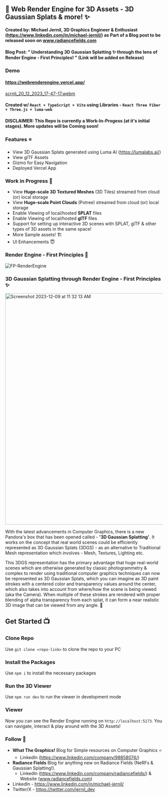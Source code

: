 ## 🧊 Web Render Engine for 3D Assets - 3D Gaussian Splats & more! ✨
#### Created by: Michael Jernil, 3D Graphics Engineer & Enthusiast (https://www.linkedin.com/in/michael-jernil/) as Part of a Blog post to be released soon on www.radiancefields.com 
#### Blog Post: " Understanding 3D Gaussian Splatting ✨ through the lens of Render Engine - First Principles! " (Link will be added on Release)

### Demo
#### https://webrenderengine.vercel.app/
[scrnli_20_12_2023_17-47-17.webm](https://github.com/mikejernil/renderengine-basics/assets/43872457/21c8923b-b94e-4420-8ef6-fde7d94313ea)

#### Created w/ `React + TypeScript + Vite` using Libraries - `React Three Fiber + Three.js + luma-web`

#### DISCLAIMER: This Repo is currently a Work-In-Progess (at it's initial stages). More updates will be Coming soon!

### Features ⭐️
- View 3D Gaussian Splats generated using Luma AI (https://lumalabs.ai/)
- View glTF Assets
- Gizmo for Easy Navigation
- Deployed Vercel App

### Work in Progress 🚀
- View **Huge-scale 3D Textured Meshes** (3D Tiles) streamed from cloud (or) local storage
- View **Huge-scale Point Clouds** (Potree) streamed from cloud (or) local storage
- Enable Viewing of local/hosted **SPLAT** files
- Enable Viewing of local/hosted **glTF** files
- Support for setting up interactive 3D scenes with SPLAT, glTF & other types of 3D assets in the same space!
- More Sample assets! 🏗️
- UI Enhancements 😇

### Render Engine - First Principles 🧊
![FP-RenderEngine](https://github.com/mikejernil/web-render-engine/assets/43872457/b7b7a5aa-57f7-4eff-af0a-70e78ffb3daf)

### 3D Gaussian Splatting through Render Engine - First Principles ✨
<img width="740" alt="Screenshot 2023-12-09 at 11 32 13 AM" src="https://github.com/mikejernil/renderengine-basics/assets/43872457/9433d151-28d9-4bc6-a08d-f793352788f2">

With the latest advancements in Computer Graphics, there is a new Pandora's box that has been opened called - **'3D Gaussian Splatting'**. It works on the concept that real world scenes could be efficiently represented as 3D Gaussian Splats (3DGS) - as an alternative to Traditional Mesh representation which involves - Mesh, Textures, Lighting etc.

This 3DGS representation has the primary advantage that huge real-world scenes which are otherwise generated by classic photogrammetry & complex to render using traditional computer graphics techniques can now be represented as 3D Gaussian Splats, which you can imagine as 3D paint strokes with a centered color and transparency values around the center, which also takes into account from where/how the scene is being viewed (aka the Camera). When multiple of these strokes are rendered with proper blending of alpha transparency from each splat, it can form a near realistic 3D image that can be viewed from any angle. 🔮 

## Get Started 📺
### Clone Repo
Use `git clone <repo-link>` to clone the repo to your PC

### Install the Packages
Use `npm i` to install the necessary packages

### Run the 3D Viewer
Use `npm run dev` to run the viewer in development mode

### Viewer
Now you can see the Render Engine running on `http://localhost:5173`. You can navigate, interact & play around with the 3D Assets!

### Follow 👥
- **What The Graphics!** Blog for Simple resources on Computer Graphics ⭐️
  - LinkedIn (https://www.linkedin.com/company/98858074/)
- **Radiance Fields** Blog for anything new on Radiance Fields (NeRFs & Gaussian Splatting!).
  - LinkedIn (https://www.linkedin.com/company/radiancefields/) & Website (www.radiancefields.com)
- LinkedIn - https://www.linkedin.com/in/michael-jernil/
- Twitter/X - https://twitter.com/jernil_dev

